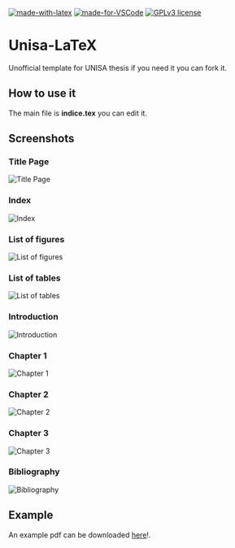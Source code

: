 [![made-with-latex](https://img.shields.io/badge/Made%20with-LaTeX-1f425f.svg)](https://www.latex-project.org/)
[![made-for-VSCode](https://img.shields.io/badge/Made%20for-VSCode-1f425f.svg)](https://code.visualstudio.com/)
[![GPLv3 license](https://img.shields.io/badge/License-GPLv3-blue.svg)](http://perso.crans.org/besson/LICENSE.html)
# Unisa-LaTeX

Unofficial template for UNISA thesis if you need it you can fork it.

## How to use it
The main file is **indice.tex** you can edit it.

## Screenshots
### Title Page
![Title Page](/Example/Unisa_LaTeX-1.jpg)

### Index
![Index](/Example/Unisa_LaTeX-2.jpg)

### List of figures
![List of figures](/Example/Unisa_LaTeX-3.jpg)

### List of tables
![List of tables](/Example/Unisa_LaTeX-4.jpg)

### Introduction
![Introduction](/Example/Unisa_LaTeX-5.jpg)

### Chapter 1
![Chapter 1](/Example/Unisa_LaTeX-6.jpg)

### Chapter 2
![Chapter 2](/Example/Unisa_LaTeX-7.jpg)

### Chapter 3
![Chapter 3](/Example/Unisa_LaTeX-8.jpg)

### Bibliography
![Bibliography](/Example/Unisa_LaTeX-9.jpg)


## Example
An example pdf can be downloaded [here](/Example/Unisa_LaTeX.pdf)!.